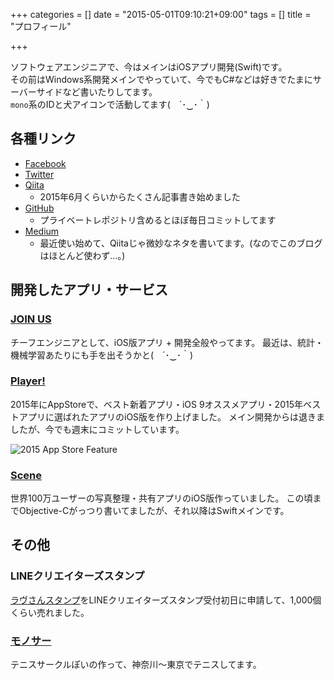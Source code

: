+++
categories = []
date = "2015-05-01T09:10:21+09:00"
tags = []
title = "プロフィール"

+++

ソフトウェアエンジニアで、今はメインはiOSアプリ開発(Swift)です。  
その前はWindows系開発メインでやっていて、今でもC#などは好きでたまにサーバーサイドなど書いたりしてます。  
`mono`系のIDと犬アイコンで活動してます(　´･‿･｀)

## 各種リンク

- [Facebook](https://www.facebook.com/mono0926)
- [Twitter](https://twitter.com/_mono)
- [Qiita](http://qiita.com/mono0926)
  - 2015年6月くらいからたくさん記事書き始めました
- [GitHub](https://github.com/mono0926)
  - プライベートレポジトリ含めるとほぼ毎日コミットしてます
- [Medium](https://medium.com/@mono0926)
  - 最近使い始めて、Qiitaじゃ微妙なネタを書いてます。(なのでこのブログはほとんど使わず…。)

## 開発したアプリ・サービス

### [JOIN US](http://joinus30.com/)

チーフエンジニアとして、iOS版アプリ + 開発全般やってます。
最近は、統計・機械学習あたりにも手を出そうかと(　´･‿･｀)

### [Player!](http://www.playerapp.tokyo/)

2015年にAppStoreで、ベスト新着アプリ・iOS 9オススメアプリ・2015年ベストアプリに選ばれたアプリのiOS版を作り上げました。
メイン開発からは退きましたが、今でも週末にコミットしています。

![2015 App Store Feature](/images/about/2015_app_store_feature.jpeg)

### [Scene](http://scn.jp/)

世界100万ユーザーの写真整理・共有アプリのiOS版作っていました。
この頃までObjective-Cがっつり書いてましたが、それ以降はSwiftメインです。

## その他

### LINEクリエイターズスタンプ

[ラヴさんスタンプ](https://store.line.me/stickershop/product/1000854)をLINEクリエイターズスタンプ受付初日に申請して、1,000個くらい売れました。

### [モノサー](https://www.facebook.com/groups/229270203845340/)

テニスサークルぽいの作って、神奈川〜東京でテニスしてます。
